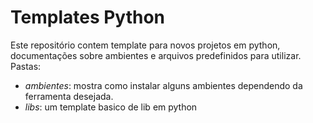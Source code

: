# Templates Python

Este repositório contem template para novos projetos em python, documentações sobre ambientes e arquivos predefinidos para utilizar.
Pastas: 

* *ambientes*:  mostra como instalar alguns ambientes dependendo da ferramenta desejada.
* *libs*: um template basico de lib em python

